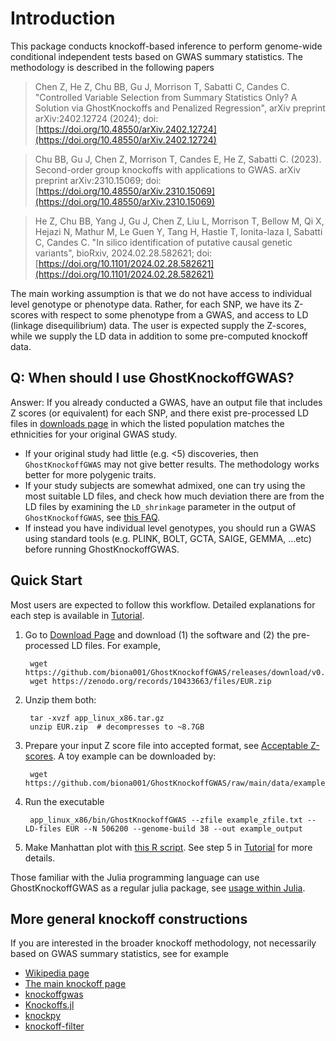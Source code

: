
# Introduction

This package conducts knockoff-based inference to perform genome-wide conditional independent tests based on GWAS summary statistics. The methodology is described in the following papers

> Chen Z, He Z, Chu BB, Gu J, Morrison T, Sabatti C, Candes C. "Controlled Variable Selection from Summary Statistics Only? A Solution via GhostKnockoffs and Penalized Regression", arXiv preprint arXiv:2402.12724 (2024); doi: [https://doi.org/10.48550/arXiv.2402.12724](https://doi.org/10.48550/arXiv.2402.12724)

> Chu BB, Gu J, Chen Z, Morrison T, Candes E, He Z, Sabatti C. (2023). Second-order group knockoffs with applications to GWAS. arXiv preprint arXiv:2310.15069; doi: [https://doi.org/10.48550/arXiv.2310.15069](https://doi.org/10.48550/arXiv.2310.15069)

> He Z, Chu BB, Yang J, Gu J, Chen Z, Liu L, Morrison T, Bellow M, Qi X, Hejazi N, Mathur M, Le Guen Y, Tang H, Hastie T, Ionita-laza I, Sabatti C, Candes C. "In silico identification of putative causal genetic variants", bioRxiv, 2024.02.28.582621; doi: [https://doi.org/10.1101/2024.02.28.582621](https://doi.org/10.1101/2024.02.28.582621)

The main working assumption is that we do not have access to individual level genotype or phenotype data. Rather, for each SNP, we have its Z-scores with respect to some phenotype from a GWAS, and access to LD (linkage disequilibrium) data. The user is expected supply the Z-scores, while we supply the LD data in addition to some pre-computed knockoff data.

## Q: When should I use GhostKnockoffGWAS?

Answer: If you already conducted a GWAS, have an output file that includes Z scores (or equivalent) for each SNP, and there exist pre-processed LD files in [downloads page](https://biona001.github.io/GhostKnockoffGWAS/dev/man/download/) in which the listed population matches the ethnicities for your original GWAS study.

+ If your original study had little (e.g. <5) discoveries, then `GhostKnockoffGWAS` may not give better results. The methodology works better for more polygenic traits. 
+ If your study subjects are somewhat admixed, one can try using the most suitable LD files, and check how much deviation there are from the LD files by examining the `LD_shrinkage` parameter in the output of `GhostKnockoffGWAS`, see [this FAQ](https://biona001.github.io/GhostKnockoffGWAS/dev/man/FAQ/#Is-the-result-is-trustworthy?).
+ If instead you have individual level genotypes, you should run a GWAS using standard tools (e.g. PLINK, BOLT, GCTA, SAIGE, GEMMA, ...etc) before running GhostKnockoffGWAS. 

## Quick Start

Most users are expected to follow this workflow. Detailed explanations for each step is available in [Tutorial](https://biona001.github.io/GhostKnockoffGWAS/dev/man/examples/).

1. Go to [Download Page](https://biona001.github.io/GhostKnockoffGWAS/dev/man/download) and download (1) the software and (2) the pre-processed LD files. For example,

        wget https://github.com/biona001/GhostKnockoffGWAS/releases/download/v0.2.1/app_linux_x86.tar.gz
        wget https://zenodo.org/records/10433663/files/EUR.zip
2. Unzip them both:

        tar -xvzf app_linux_x86.tar.gz
        unzip EUR.zip  # decompresses to ~8.7GB
3. Prepare your input Z score file into accepted format, see [Acceptable Z-scores](https://biona001.github.io/GhostKnockoffGWAS/dev/man/zfile). A toy example can be downloaded by:

        wget https://github.com/biona001/GhostKnockoffGWAS/raw/main/data/example_zfile.txt
4. Run the executable

        app_linux_x86/bin/GhostKnockoffGWAS --zfile example_zfile.txt --LD-files EUR --N 506200 --genome-build 38 --out example_output
        
5. Make Manhattan plot with [this R script](https://github.com/biona001/GhostKnockoffGWAS/blob/main/src/manhattan.R). See step 5 in [Tutorial](https://biona001.github.io/GhostKnockoffGWAS/dev/man/examples/) for more details. 

    

Those familiar with the Julia programming language can use GhostKnockoffGWAS as a regular julia package, see [usage within Julia](https://biona001.github.io/GhostKnockoffGWAS/dev/man/julia).

## More general knockoff constructions

If you are interested in the broader knockoff methodology, not necessarily based on GWAS summary statistics, see for example

+ [Wikipedia page](https://en.wikipedia.org/wiki/Knockoffs_%28statistics%29)
+ [The main knockoff page](https://web.stanford.edu/group/candes/knockoffs/outline.html)
+ [knockoffgwas](https://github.com/msesia/knockoffgwas)
+ [Knockoffs.jl](https://github.com/biona001/Knockoffs.jl)
+ [knockpy](https://github.com/amspector100/knockpy)
+ [knockoff-filter](https://github.com/msesia/knockoff-filter)
